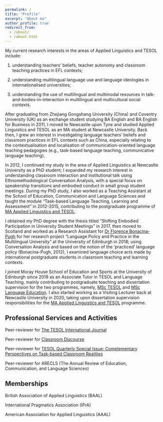 ```yaml
---
permalink: /
title: "Profile"
excerpt: "About me"
author_profile: true
redirect_from: 
  - /about/
  - /about.html
---
```


My current research interests in the areas of Applied Linguistics and TESOL include: 

1) understanding teachers’ beliefs, teacher autonomy and classroom teaching practices in EFL contexts; 

2) understanding multilingual language use and language ideologies in internationalised universities; 

3) understanding the use of multilingual and multimodal resources in talk-and-bodies-in-interaction in multilingual and multicultural social contexts.

After graduating from Zhejiang Gongshang University (China) and Coventry University (UK) as an exchange student studying BA English and BA English for Business in 2011, I moved to Newcastle upon Tyne and studied Applied Linguistics and TESOL as an MA student at Newcastle University. Back then, I grew an interest in investigating language teachers’ beliefs and classroom practices in EFL contexts such as China, especially relating to the contextualisation and localisation of communication-oriented language teaching pedagogies (e.g., task-based language teaching, communicative language teaching).

In 2012, I continued my study in the area of Applied Linguistics at Newcastle University as a PhD student; I expanded my research interest in understanding classroom interaction and institutional talk using Ethnomethodological Conversation Analysis, with a special focus on speakership transitions and embodied conduct in small group student meetings. During my PhD study, I also worked as a Teaching Assistant at the School of Education, Communication and Language Sciences and taught the module “Task-based Language Teaching, Learning and Assessment” in 2012-2015, contributing to the postgraduate programme of [MA Applied Linguistics and TESOL](https://www.ncl.ac.uk/postgraduate/courses/degrees/applied-linguistics-tesol-ma/#profile).

I obtained my PhD degree with the thesis titled “Shifting Embodied Participation in University Student Meetings” in 2017, then moved to Scotland and worked as a Research Assistant for [Dr Florence Bonacina-Pugh](https://www.ed.ac.uk/profile/florence-bonacina-pugh) for her research project “Language Policy and Practice in the Multilingual University” at the University of Edinburgh in 2018; using Conversation Analysis and based on the notion of the ‘practiced’ language policy (Bonacina-Pugh, 2012), I examined language choice acts made by international postgraduate students in classroom teaching and learning contexts.

I joined Moray House School of Education and Sports at the University of Edinburgh since 2019 as an Associate Tutor in TESOL and Language Teaching, mainly contributing to postgraduate teaching and dissertation supervision for the two programmes, namely, [MSc TESOL](https://www.ed.ac.uk/education/graduate-school/taught-degrees/tesol) and [MSc Language Education](https://www.ed.ac.uk/education/graduate-school/taught-degrees/language-education). I also started working as a Visiting Lecturer back at Newcastle University in 2020, taking upon dissertation supervision responsibilities for the [MA Applied Linguistics and TESOL](https://www.ncl.ac.uk/postgraduate/courses/degrees/applied-linguistics-tesol-ma/#profile) programme.

Professional Services and Activities
------
Peer-reviewer for [The TESOL International Journal](https://www.tesol-international-journal.com/)

Peer-reviewer for [Classroom Discourse](https://www.tandfonline.com/toc/rcdi20/current)

Peer-reviewer for [TESOL Quarterly Special Issue: Complementary Perspectives on Task-based Classroom Realities](https://onlinelibrary.wiley.com/toc/15457249/51/3)

Peer-reviewer for ARECLS (The Annual Review of Education, Communication, and Language Sciences)



Memberships
------
British Association of Applied Linguistics (BAAL)

International Pragmatics Association (IPrA)

American Association for Applied Linguistics (AAAL)



